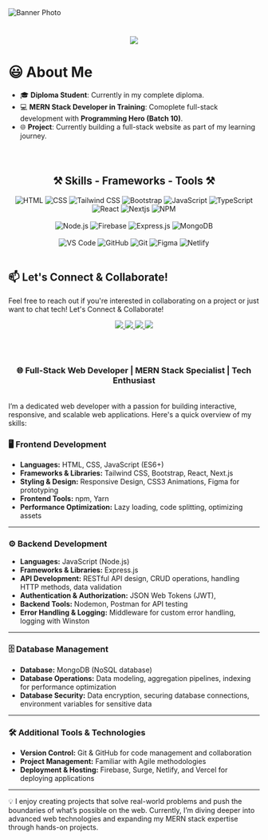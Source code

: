 <img src="https://i.ibb.co.com/YbCnrhr/github-header-image.png" title="Banner Photo" />

<h1 align="center">
    <img src="https://readme-typing-svg.herokuapp.com/?font=Righteous&size=35&center=true&vCenter=true&width=600&height=70&duration=5000&lines=Hi+I+am+Abdullah!+👋;+I+work+as+a+mern+stack+developer;" />
</h1>

# 😃 About Me 

- 🎓 **Diploma Student**: Currently in my complete diploma.  
- 💻 **MERN Stack Developer in Training**: Comoplete full-stack development with **Programming Hero (Batch 10)**.  
- 🌐 **Project**: Currently building a full-stack website as part of my learning journey.



###
<br>
<h2 align="center">⚒️ Skills - Frameworks - Tools ⚒️</h2>
<div align="center">
   <div>
  <img src="https://skillicons.dev/icons?i=html" title="HTML" />
  <img src="https://skillicons.dev/icons?i=css" title="CSS" />
  <img src="https://skillicons.dev/icons?i=tailwind" title="Tailwind CSS" />
  <img src="https://skillicons.dev/icons?i=bootstrap" title="Bootstrap" />
  <img src="https://skillicons.dev/icons?i=javascript" title="JavaScript" />
  <img src="https://skillicons.dev/icons?i=typescript" title="TypeScript" />
  <img src="https://skillicons.dev/icons?i=react" title="React" />
<img src="https://skillicons.dev/icons?i=nextjs" title="Nextjs" />
  <img src="https://skillicons.dev/icons?i=npm" title="NPM" />
</div>
<br>
  <div>
  <img src="https://skillicons.dev/icons?i=nodejs" title="Node.js" />
  <img src="https://skillicons.dev/icons?i=firebase" title="Firebase" />
  <img src="https://skillicons.dev/icons?i=express" title="Express.js" />
  <img src="https://skillicons.dev/icons?i=mongodb" title="MongoDB" />
</div>
 <br>
  <div>
  <img src="https://skillicons.dev/icons?i=vscode" title="VS Code" />
  <img src="https://skillicons.dev/icons?i=github" title="GitHub" />
  <img src="https://skillicons.dev/icons?i=git" title="Git" />
  <img src="https://skillicons.dev/icons?i=figma" title="Figma" />
  <img src="https://skillicons.dev/icons?i=netlify" title="Netlify" />
</div>
</div>

<br>

## 📫 Let's Connect & Collaborate!
Feel free to reach out if you're interested in collaborating on a project or just want to chat tech!
 Let's Connect & Collaborate!
<div align="center"> 
  <a href="https://abdullah107189.@gmail.com">
    <img src="https://img.shields.io/badge/Gmail-333333?style=for-the-badge&logo=gmail&logoColor=red" />
  </a>
  <a href="https://www.linkedin.com/in/abdullah107189/" target="_blank">
    <img src="https://img.shields.io/badge/LinkedIn-0077B5?style=for-the-badge&logo=linkedin&logoColor=white" target="_blank" />
  </a>
<a href="https://www.facebook.com/abdullah.shamem.5">
  <img src="https://img.shields.io/badge/Facebook-333333?style=for-the-badge&logo=facebook&logoColor=blue" />
</a>
<a href="https://discord.com/users/md_abdullah_all_shamem">
  <img src="https://img.shields.io/badge/Discord-333333?style=for-the-badge&logo=discord&logoColor=blue" />
</a>
</div>



<br> <br>
<h3 align="center">🌐 Full-Stack Web Developer | MERN Stack Specialist | Tech Enthusiast</h3>
<br/>
I’m a dedicated web developer with a passion for building interactive, responsive, and scalable web applications. Here's a quick overview of my skills:


### 🖥️ Frontend Development
- **Languages:** HTML, CSS, JavaScript (ES6+)
- **Frameworks & Libraries:** Tailwind CSS, Bootstrap, React, Next.js
- **Styling & Design:** Responsive Design, CSS3 Animations, Figma for prototyping
- **Frontend Tools:** npm, Yarn
- **Performance Optimization:** Lazy loading, code splitting, optimizing assets

---

### ⚙️ Backend Development
- **Languages:** JavaScript (Node.js)
- **Frameworks & Libraries:** Express.js
- **API Development:** RESTful API design, CRUD operations, handling HTTP methods, data validation
- **Authentication & Authorization:** JSON Web Tokens (JWT),  
- **Backend Tools:** Nodemon, Postman for API testing
- **Error Handling & Logging:** Middleware for custom error handling, logging with Winston

---

### 🗄️ Database Management
- **Database:** MongoDB (NoSQL database)
- **Database Operations:** Data modeling, aggregation pipelines, indexing for performance optimization
- **Database Security:** Data encryption, securing database connections, environment variables for sensitive data

---

### 🛠️ Additional Tools & Technologies
- **Version Control:** Git & GitHub for code management and collaboration
- **Project Management:** Familiar with Agile methodologies
- **Deployment & Hosting:** Firebase, Surge, Netlify, and Vercel for deploying applications

---
💡 I enjoy creating projects that solve real-world problems and push the boundaries of what’s possible on the web. Currently, I’m diving deeper into advanced web technologies and expanding my MERN stack expertise through hands-on projects.

